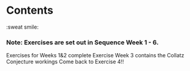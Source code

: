 
# Contents
:sweat smile:
### Note: Exercises are set out in Sequence Week 1 - 6.

Exercises for Weeks 1&2 complete
Exercise Week 3 contains the Collatz Conjecture workings
Come back to Exercise 4!!

